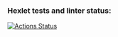 ### Hexlet tests and linter status:
[![Actions Status](https://github.com/VladTheAmazing/frontend-project-44/workflows/hexlet-check/badge.svg)](https://github.com/VladTheAmazing/frontend-project-44/actions)